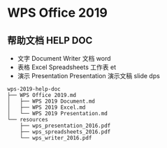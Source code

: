 # WPS Office 2019

## 帮助文档 HELP DOC

* 文字 Document Writer 文档 word
* 表格 Excel Spreadsheets 工作表 et
* 演示 Presentation Presentation 演示文稿 slide dps 





```
wps-2019-help-doc
├── WPS Office 2019.md
│   ├── WPS 2019 Document.md
│   ├── WPS 2019 Excel.md
│   └── WPS 2019 Presentation.md
└── resources
    ├── wps_presentation_2016.pdf
    ├── wps_spreadsheets_2016.pdf
    └── wps_writer_2016.pdf
```
